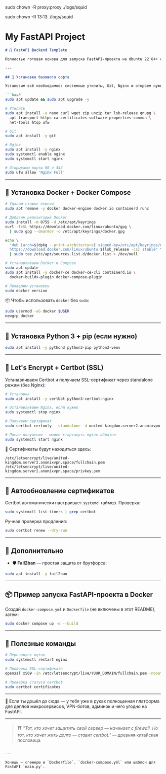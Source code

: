 sudo chown -R  proxy:proxy ./logs/squid

sudo chown -R 13:13 ./logs/squid

# My FastAPI Project



````markdown
# 🚀 FastAPI Backend Template

Полностью готовая основа для запуска FastAPI-проекта на Ubuntu 22.04+ с Docker, Nginx, Certbot и базовыми тулзами.

---

## 🔧 Установка базового софта

Установим всё необходимое: системные утилиты, Git, Nginx и откроем нужные порты:

```bash
sudo apt update && sudo apt upgrade -y

# Утилиты
sudo apt install -y nano curl wget zip unzip tar lsb-release gnupg \
  apt-transport-https ca-certificates software-properties-common \
  net-tools htop ufw

# Git
sudo apt install -y git

# Nginx
sudo apt install -y nginx
sudo systemctl enable nginx
sudo systemctl start nginx

# Открываем порты 80 и 443
sudo ufw allow 'Nginx Full'
````

---

## 🐳 Установка Docker + Docker Compose

```bash
# Удалим старые версии
sudo apt remove -y docker docker-engine docker.io containerd runc

# Добавим репозиторий Docker
sudo install -m 0755 -d /etc/apt/keyrings
curl -fsSL https://download.docker.com/linux/ubuntu/gpg \
  | sudo gpg --dearmor -o /etc/apt/keyrings/docker.gpg

echo \
  "deb [arch=$(dpkg --print-architecture) signed-by=/etc/apt/keyrings/docker.gpg] \
  https://download.docker.com/linux/ubuntu $(lsb_release -cs) stable" \
  | sudo tee /etc/apt/sources.list.d/docker.list > /dev/null

# Устанавливаем Docker и Compose
sudo apt update
sudo apt install -y docker-ce docker-ce-cli containerd.io \
  docker-buildx-plugin docker-compose-plugin

# Проверим установку
sudo docker version
```

📦 Чтобы использовать `docker` без `sudo`:

```bash
sudo usermod -aG docker $USER
newgrp docker
```

---

## 🐍 Установка Python 3 + pip (если нужно)

```bash
sudo apt install -y python3 python3-pip python3-venv
```

---

## 🔐 Let's Encrypt + Certbot (SSL)

Устанавливаем Certbot и получаем SSL-сертификат через standalone режим (без Nginx):

```bash
# Установка
sudo apt install -y certbot python3-certbot-nginx

# Останавливаем Nginx, если нужно
sudo systemctl stop nginx

# Получаем сертификат
sudo certbot certonly --standalone -d united-kingdom.server2.anonixvpn.space

# После получения — можно стартануть nginx обратно
sudo systemctl start nginx
```

🎯 Сертификаты будут находиться здесь:

```
/etc/letsencrypt/live/united-kingdom.server2.anonixvpn.space/fullchain.pem
/etc/letsencrypt/live/united-kingdom.server2.anonixvpn.space/privkey.pem
```

---

## 🔄 Автообновление сертификатов

Certbot автоматически настраивает `systemd`-таймер. Проверка:

```bash
sudo systemctl list-timers | grep certbot
```

Ручная проверка продления:

```bash
sudo certbot renew --dry-run
```

---

## 🧩 Дополнительно

* 🛡 **Fail2ban** — простая защита от брутфорса:

```bash
sudo apt install -y fail2ban
```

---

## 📦 Пример запуска FastAPI-проекта в Docker

Создай `docker-compose.yml` и `Dockerfile` (не включены в этот README), затем:

```bash
sudo docker compose up -d --build
```

---

## 🧠 Полезные команды

```bash
# Перезапуск nginx
sudo systemctl restart nginx

# Проверка SSL-сертификата
openssl x509 -in /etc/letsencrypt/live/YOUR_DOMAIN/fullchain.pem -noout -dates

# Проверка статуса certbot
sudo certbot certificates
```

---

💬 Если ты дошёл до сюда — у тебя уже в руках полноценная платформа для деплоя микросервисов, VPN-ботов, админок и чего угодно на FastAPI.

---

> ⛩️ *"Тот, кто хочет защитить свой сервер — начинает с firewall.
> Но тот, кто хочет жить долго — ставит certbot."* — древняя китайская пословица.

```

---

Хочешь — сгенерю и `Dockerfile`, `docker-compose.yml` или шаблон для FastAPI `main.py`.
```
